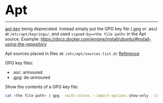 **<span style="font-size:3em;color:black">Apt</span>**
***

[apt-key](https://manpages.debian.org/testing/apt/apt-key.8.en.html) being deprecated.  Instead simply put the GPG key file (.gpg or .asc) at ```/etc/apt/keyrings/```, and used ```signed-by=<the file path>``` in the Apt source.  Example: https://docs.docker.com/engine/install/ubuntu/#install-using-the-repository

Apt sources placed in files at: ```/etc/apt/sources.list.d/```   [Reference](https://manpages.debian.org/stretch/apt/sources.list.5.en.html)

GPG key files:
- .asc: armoured
- .gpg: de-armoured

Show the contents of a GPG key file:
```bash
cat <the file path> | gpg --with-colons --import-options show-only --import
```
